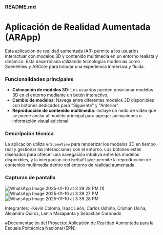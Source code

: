 ### README.md  

# Aplicación de Realidad Aumentada (ARApp)

Esta aplicación de realidad aumentada (AR) permite a los usuarios interactuar con modelos 3D y contenido multimedia en un entorno realista y dinámico. Está desarrollada utilizando tecnologías modernas como SceneView y ARCore para brindar una experiencia inmersiva y fluida.

### Funcionalidades principales
- **Colocación de modelos 3D**: Los usuarios pueden posicionar modelos 3D en el entorno mediante un botón interactivo.
- **Cambio de modelos**: Navega entre diferentes modelos 3D disponibles con botones dedicados para "Siguiente" y "Anterior".
- **Reproducción de contenido multimedia**: Incluye un nodo de video que se puede anclar al modelo principal para agregar animaciones o información visual adicional.

### Descripción técnica
La aplicación utiliza `ArSceneView` para renderizar los modelos 3D en tiempo real y gestionar las interacciones con el entorno. Los botones están diseñados para ofrecer una navegación intuitiva entre los modelos disponibles, y la integración con `MediaPlayer` permite la reproducción de contenido multimedia dentro del entorno de realidad aumentada.

### Capturas de pantalla
![WhatsApp Image 2025-01-10 at 3 39 28 PM (1)](https://github.com/user-attachments/assets/9744619e-893d-4b3e-8c83-38b9dbf6872c)
![WhatsApp Image 2025-01-10 at 3 39 27 PM](https://github.com/user-attachments/assets/d5f3eaf7-8cd0-424d-82d6-852ba6b3e607)
![WhatsApp Image 2025-01-10 at 3 39 28 PM](https://github.com/user-attachments/assets/765fdccb-25d6-4501-a55e-832fc587f64c)

Integrantes:
-Kevin Coloma, Isaac León, Carlos Ushiña, Cristian Usiña, Alejandro Quiroz, Lenin Masapanta y Sebastián Coronado

#Documentación del Proyecto: Aplicación de Realidad Aumentada para la Escuela Politécnica Nacional (EPN)
